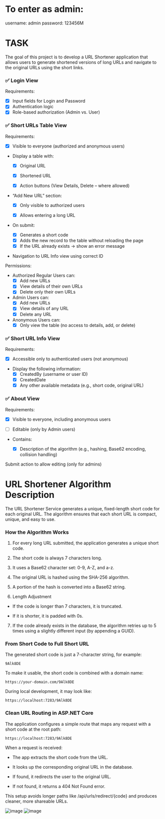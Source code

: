 # To enter as admin:
username: admin
password: 123456M

# TASK
The goal of this project is to develop a URL Shortener application that allows users to generate shortened versions of long URLs and navigate to the original URLs using the short links.

### ✅ Login View

Requirements:

- [x] Input fields for Login and Password
- [x] Authentication logic
- [x] Role-based authorization (Admin vs. User)

### ✅ Short URLs Table View

Requirements:

- [x] Visible to everyone (authorized and anonymous users)

- Display a table with:

     - [x] Original URL

     - [x] Shortened URL

     - [x] Action buttons (View Details, Delete – where allowed)

- “Add New URL” section:

     - [x] Only visible to authorized users

     - [x] Allows entering a long URL

-  On submit:
     - [x]  Generates a short code
     - [x] Adds the new record to the table without reloading the page
     - [x] If the URL already exists → show an error message

-  Navigation to URL Info view using correct ID

Permissions:

-  Authorized Regular Users can:
     - [x] Add new URLs
     - [x] View details of their own URLs
     - [x] Delete only their own URLs

-  Admin Users can:
     - [x] Add new URLs
     - [x] View details of any URL
     - [x] Delete any URL

-  Anonymous Users can:
     - [x] Only view the table (no access to details, add, or delete)

### ✅ Short URL Info View

Requirements:
- [x] Accessible only to authenticated users (not anonymous)

-  Display the following information:
     - [x] CreatedBy (username or user ID)
     - [x] CreatedDate
     - [x] Any other available metadata (e.g., short code, original URL)

### ✅ About View

Requirements:

- [x] Visible to everyone, including anonymous users

- [ ] Editable (only by Admin users)

- Contains:

     - [x] Description of the algorithm (e.g., hashing, Base62 encoding, collision handling)

Submit action to allow editing (only for admins)

# URL Shortener Algorithm Description
The URL Shortener Service generates a unique, fixed-length short code for each original URL. The algorithm ensures that each short URL is compact, unique, and easy to use.

### How the Algorithm Works
1. For every long URL submitted, the application generates a unique short code.
   
2. The short code is always 7 characters long.
  
3. It uses a Base62 character set: 0-9, A-Z, and a-z.
  
4. The original URL is hashed using the SHA-256 algorithm.
  
5.  A portion of the hash is converted into a Base62 string.
  
6. Length Adjustment

- If the code is longer than 7 characters, it is truncated.

- If it is shorter, it is padded with 0s.

7. If the code already exists in the database, the algorithm retries up to 5 times using a slightly different input (by appending a GUID).

### From Short Code to Full Short URL
The generated short code is just a 7-character string, for example:
```
9Alk8DE
```
To make it usable, the short code is combined with a domain name:
```
https://your-domain.com/9Alk8DE
```
During local development, it may look like:
```
https://localhost:7283/9Alk8DE
```
### Clean URL Routing in ASP.NET Core
The application configures a simple route that maps any request with a short code at the root path:

```
https://localhost:7283/9Alk8DE
```
When a request is received:

- The app extracts the short code from the URL.

- It looks up the corresponding original URL in the database.

- If found, it redirects the user to the original URL.

- If not found, it returns a 404 Not Found error.

This setup avoids longer paths like /api/urls/redirect/{code} and produces cleaner, more shareable URLs.


![image](https://github.com/user-attachments/assets/1a75085b-ea8c-440d-a57f-1b197bf7778d)
![image](https://github.com/user-attachments/assets/c88cf70a-8e13-4bf6-8435-595063137dd2)

